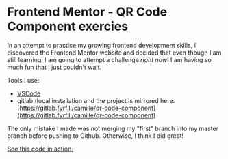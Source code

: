 # Frontend Mentor - QR Code Component exercies

In an attempt to practice my growing frontend development skills, I discovered the Frontend Mentor website and decided that even though I am still learning, I am going to attempt a challenge *right now*! I am having so much fun that I just couldn't wait. 

Tools I use: 

- [VSCode](https://code.visualstudio.com/)
- gitlab (local installation and the project is mirrored here: [https://gitlab.fyrf.li/camille/qr-code-component](https://gitlab.fyrf.li/camille/qr-code-component)

The only mistake I made was not merging my "first" branch into my master branch before pushing to Github. Otherwise, I think I did great!

[See this code in action.](https://fyrfli-fem-one.netlify.app/)
